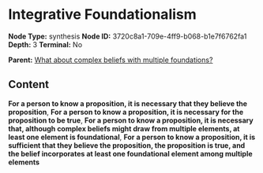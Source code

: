 # Integrative Foundationalism

**Node Type:** synthesis
**Node ID:** 3720c8a1-709e-4ff9-b068-b1e7f6762fa1
**Depth:** 3
**Terminal:** No

**Parent:** [What about complex beliefs with multiple foundations?](what-about-complex-beliefs-with-multiple-foundations.md)

## Content

**For a person to know a proposition, it is necessary that they believe the proposition**, **For a person to know a proposition, it is necessary for the proposition to be true**, **For a person to know a proposition, it is necessary that, although complex beliefs might draw from multiple elements, at least one element is foundational**, **For a person to know a proposition, it is sufficient that they believe the proposition, the proposition is true, and the belief incorporates at least one foundational element among multiple elements**
